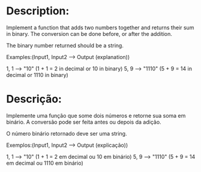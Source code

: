 # Description:

Implement a function that adds two numbers together and returns their sum in binary. The conversion can be done before, or after the addition.

The binary number returned should be a string.

Examples:(Input1, Input2 --> Output (explanation))

1, 1 --> "10" (1 + 1 = 2 in decimal or 10 in binary)
5, 9 --> "1110" (5 + 9 = 14 in decimal or 1110 in binary)

# Descrição:

Implemente uma função que some dois números e retorne sua soma em binário. A conversão pode ser feita antes ou depois da adição.

O número binário retornado deve ser uma string.

Exemplos:(Input1, Input2 --> Output (explicação))

1, 1 --> "10" (1 + 1 = 2 em decimal ou 10 em binário)
5, 9 --> "1110" (5 + 9 = 14 em decimal ou 1110 em binário)